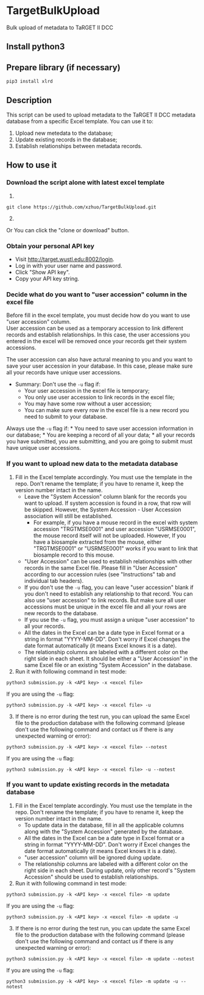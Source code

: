 # TargetBulkUpload
Bulk upload of metadata to TaRGET II DCC

## Install python3

## Prepare library (if necessary)
```
pip3 install xlrd
```

## Description
This script can be used to upload metadata to the TaRGET II DCC metadata database from a specific Excel template. 
You can use it to:
1. Upload new metedata to the database;
2. Update existing records in the database;
3. Establish relationships between metadata records.

## How to use it

### Download the script alone with latest excel template
1. 
```
git clone https://github.com/xzhuo/TargetBulkUpload.git
```
2.
Or You can click the "clone or download" button.

### Obtain your personal API key
* Visit http://target.wustl.edu:8002/login.
* Log in with your user name and password.
* Click "Show API key".
* Copy your API key string.

### Decide what do you want to "user accession" column in the excel file
Before fill in the excel template, you must decide how do you want to use "user accession" column.  
User accession can be used as a temporary accession to link different records and establish relationships. In this case, the user accessions you entered in the excel will be removed once your records get their system accessions.  

The user accession can also have actural meaning to you and you want to save your user accession in your database. In this case, please make sure all your records have unique user accessions.  

* Summary: 
Don't use the ```-u``` flag if:
	* Your user accession in the excel file is temporary;
	* You only use user accession to link records in the excel file;
	* You may have some row without a user accession;
	* You can make sure every row in the excel file is a new record you need to submit to your database.

Always use the ```-u``` flag if:
	* You need to save user accession information in our database;
	* You are keeping a record of all your data;
	* all your records you have submitted, you are submitting, and you are going to submit must have unique user accessions.

### If you want to upload new data to the metadata database
1. Fill in the Excel template accordingly. You must use the template in the repo. Don't rename the template; if you have to rename it, keep the version number intact in the name.
	* Leave the "System Accession" column blank for the records you want to upload. If system accession is found in a row, that row will be skipped. However, the System Accession - User Accession association will still be established. 
		* For example, if you have a mouse record in the excel with system accession "TRGTMSE0001" and user accession "USRMSE0001", the mouse record itself will not be uploaded. However, If you have a biosample extracted from the mouse, either "TRGTMSE0001" or "USRMSE0001" works if you want to link that biosample record to this mouse.
	* "User Accession" can be used to establish relationships with other records in the same Excel file. Please fill in "User Accession" according to our accession rules (see "Instructions" tab and individual tab headers).
	* If you don't use the ```-u``` flag, you can leave "user accession" blank if you don't need to establish any relationship to that record. You can also use "user accession" to link records. But make sure all user accessions must be unique in the excel file and all your rows are new records to the database.
	* If you use the ```-u``` flag, you must assign a unique "user accession" to all your records. 
	* All the dates in the Excel can be a date type in Excel format or a string in format "YYYY-MM-DD". Don't worry if Excel changes the date format automatically (it means Excel knows it is a date).
	* The relationship columns are labeled with a different color on the right side in each sheet. It should be either a "User Accession" in the same Excel file or an existing "System Accession" in the database.
2. Run it with following command in test mode:
```
python3 submission.py -k <API key> -x <excel file>
```
If you are using the ```-u``` flag:
```
python3 submission.py -k <API key> -x <excel file> -u
```
3. If there is no error during the test run, you can upload the same Excel file to the production database with the following command (please don't use the following command and contact us if there is any unexpected warning or error):
```
python3 submission.py -k <API key> -x <excel file> --notest
```
If you are using the ```-u``` flag:
```
python3 submission.py -k <API key> -x <excel file> -u --notest
```
### If you want to update existing records in the metadata database
1. Fill in the Excel template accordingly. You must use the template in the repo. Don't rename the template; if you have to rename it, keep the version number intact in the name.
	* To update data in the database, fill in all the applicable columns along with the "System Accession" generated by the database.
	* All the dates in the Excel can be a date type in Excel format or a string in format "YYYY-MM-DD". Don't worry if Excel changes the date format automatically (it means Excel knows it is a date).
	* "user accession" column will be ignored duing update.
	* The relationship columns are labeled with a different color on the right side in each sheet. During update, only other record's "System Accession" should be used to establish relationships.
2. Run it with following command in test mode:
```
python3 submission.py -k <API key> -x <excel file> -m update
```
If you are using the ```-u``` flag:
```
python3 submission.py -k <API key> -x <excel file> -m update -u
```
3. If there is no error during the test run, you can update the same Excel file to the production database with the following command (please don't use the following command and contact us if there is any unexpected warning or error):
```
python3 submission.py -k <API key> -x <excel file> -m update --notest
```
If you are using the ```-u``` flag:
```
python3 submission.py -k <API key> -x <excel file> -m update -u --notest
```
